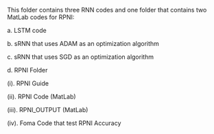 This folder contains three RNN codes and one folder that contains two MatLab codes for RPNI:

a. LSTM code

b. sRNN that uses ADAM as an optimization algorithm

c. sRNN that uses SGD as an optimization algorithm

d. RPNI Folder

  (i). RPNI Guide
  
  (ii). RPNI Code (MatLab)
  
  (iii). RPNI_OUTPUT (MatLab)
  
  (iv). Foma Code that test RPNI Accuracy
